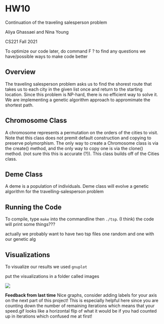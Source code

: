 # HW10
Continuation of the traveling salesperson problem

Aliya Ghassaei and Nina Young

CS221 Fall 2021

To optimize our code later, do command F ? to find any questions we have/possible ways to make code better

## Overview

The traveling salesperson problem asks us to find the shorest route that takes us to each city in the given list once and return to the starting location. Since this problem is NP-hard, there is no efficient way to solve it. We are implementing a genetic algorithm approach to appromimate the shortest path. 

## Chromosome Class

A chromosome represents a permutation on the orders of the cities to visit. Note that this class does not premit default construction and copying to preserve polymorphism. The only way to create a Chromosome class is via the create() method, and the only way to copy one is via the clone() method. (not sure this this is accurate (?)). This class builds off of the Cities class.

## Deme Class

 A deme is a population of individuals. Deme class will evolve a genetic algorithm for the travelling-salesperson problem

## Running the Code
 
To compile, type `make` into the commandline then `./tsp`. (I think) the code will print some things???

actually we probably want to have two tsp files one random and one with our genetic alg

## Visualizations

To visualize our results we used `gnuplot`

put the visualizations in a folder called images

![](images/filename.png)


**Feedback from last time** Nice graphs, consider adding labels for your axis on the next part of this project! This is especially helpful here since you are
counting down the number of remaining iterations which means that your speed.gif looks like a horizontal flip of what it would be if you had counted up in iterations which confused me at first!
